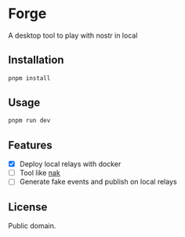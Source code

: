 # Forge

A desktop tool to play with nostr in local

## Installation

```sh
pnpm install
```

## Usage

```sh
pnpm run dev
```

## Features

- [x] Deploy local relays with docker
- [ ] Tool like [nak](https://nak.nostr.com/)
- [ ] Generate fake events and publish on local relays

## License

Public domain.